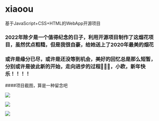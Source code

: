 # xiaoou
基于JavaScript+CSS+HTML的WebApp开源项目


### 2022年除夕是一个值得纪念的日子，利用开源项目制作了这烟花项目，虽然优点粗糙，但是我很自豪，给她送上了2020年最美的烟花

### 或许是缘分已尽，或许是还没等到机会，美好的回忆总是那么短暂，分别或许是彼此新的开始，走向进步的过程🎇🎇🎇，小欧，新年快乐！！！！


####项目截图，算是一种留念吧

![](https://s3.bmp.ovh/imgs/2022/04/29/530cd1ebd9f9ee37.jpg)

![](https://s3.bmp.ovh/imgs/2022/04/29/1ceb2c6934686dbb.jpg)

![](https://pic.imgdb.cn/item/626ae39b239250f7c596fb2e.jpg)

